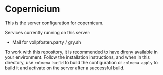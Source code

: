 # Copernicium
This is the server configuration for copernicum.


Services currently running on this server:
 - Mail for vollpfosten.party / gry.sh

To work with this repository, it is recommended to have [direnv](https://direnv.net/) available in your environment.
Follow the installation instructions, and when in this directory, use `colmena build` to build the configuration or `colmena apply` to build it and activate on the server after a successful build.